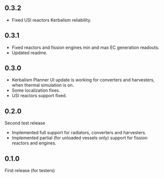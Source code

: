 0.3.2
-----
- Fixed USI reactors Kerbalism reliability.

0.3.1
-----
- Fixed reactors and fission engines min and max EC generation readouts.
- Updated readme.

0.3.0
-----
- Kerbalism Planner UI update is working for converters and harvesters, when thermal simulation is on.
- Some localization fixes.
- USI reactors support fixed.

0.2.0
-----
Second test release
- Implemented full support for radiators, converters and harvesters.
- Implemented partial (for unloaded vessels only) support for fission reactors and engines.  

0.1.0
-----
First release (for testers)
